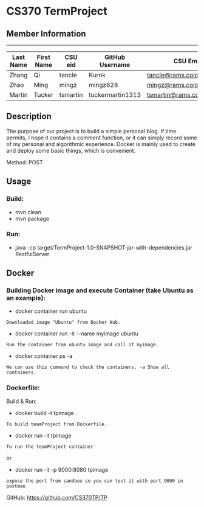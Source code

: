 # CS370 TermProject
## Member Information
***

Last Name | First Name | CSU eid | GitHub Username | CSU Email 
----------|------------|---------|-----------------|-----------
Zhang | Qi | tancle | Kurnk| tancle@rams.colostate.edu
Zhao | Ming | mingz | mingz628 | mingz@rams.colostate.edu
Martin | Tucker | tsmartin | tuckermartin1313 | tsmartin@rams.colostate.edu


## Description
The purpose of our project is to build a simple personal blog. If time permits, I hope it contains a comment function, or it can simply record some of my personal and algorithmic experience. Docker is mainly used to create and deploy some basic things, which is convenient.

Method: POST 
## Usage
### Build:
* mvn clean
* mvn package

### Run:
* java -cp target/TermProject-1.0-SNAPSHOT-jar-with-dependencies.jar RestfulServer

## Docker
### Building Docker image and execute Container (take Ubuntu as an example):
* docker container run ubuntu
<pre><code>Downloaded image "Ubuntu" from Docker Hub.</code></pre>
* docker container run -it --name myimage ubuntu
<pre><code>Run the container from ubuntu image and call it myimage.</code></pre>
* docker container ps -a
<pre><code>We can use this command to check the containers. -a Show all containers.</code></pre>


### Dockerfile:
Build & Run:
* docker build -t tpimage .
<pre><code>To build teamProject from Dockerfile.</code></pre>
* docker run -it tpimage
<pre><code>To run the teamProject container</code></pre>
or
* docker run -it -p 9000:8080 tpimage
<pre><code>expose the port from sandbox so you can test it with port 9000 in postman</code></pre>

GitHub: https://github.com/CS370TP/TP
